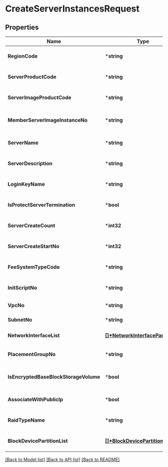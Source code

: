 # CreateServerInstancesRequest

## Properties
Name | Type | Description | Notes
------------ | ------------- | ------------- | -------------
**RegionCode** | ***string** | REGION코드 | [optional] [default to null]
**ServerProductCode** | ***string** | 서버상품코드 | [optional] [default to null]
**ServerImageProductCode** | ***string** | 서버이미지상품코드 | [optional] [default to null]
**MemberServerImageInstanceNo** | ***string** | 회원서버이미지인스턴스번호 | [optional] [default to null]
**ServerName** | ***string** | 서버이름 | [optional] [default to null]
**ServerDescription** | ***string** | 서버설명 | [optional] [default to null]
**LoginKeyName** | ***string** | 로그인키이름 | [optional] [default to null]
**IsProtectServerTermination** | ***bool** | 반납보호여부 | [optional] [default to null]
**ServerCreateCount** | ***int32** | 서버생성개수 | [optional] [default to null]
**ServerCreateStartNo** | ***int32** | 서버생성시작번호 | [optional] [default to null]
**FeeSystemTypeCode** | ***string** | 요금제유형코드 | [optional] [default to null]
**InitScriptNo** | ***string** | 초기화스크립트번호 | [optional] [default to null]
**VpcNo** | ***string** | VPC번호 | [default to null]
**SubnetNo** | ***string** | 서브넷번호 | [default to null]
**NetworkInterfaceList** | **[[]\*NetworkInterfaceParameter](NetworkInterfaceParameter.md)** | 네트워크인터페이스리스트 | [default to null]
**PlacementGroupNo** | ***string** | 물리배치그룹번호 | [optional] [default to null]
**IsEncryptedBaseBlockStorageVolume** | ***bool** | 기본블록스토리지볼륨암호화여부 | [optional] [default to null]
**AssociateWithPublicIp** | ***bool** | 서버생성시공인IP할당여부 | [optional] [default to null]
**RaidTypeName** | ***string** | RAID유형이름 | [optional] [default to null]
**BlockDevicePartitionList** | **[[]\*BlockDevicePartition](BlockDevicePartition.md)** | 블록디바이스파티션리스트 | [optional] [default to null]

[[Back to Model list]](../README.md#documentation-for-models) [[Back to API list]](../README.md#documentation-for-api-endpoints) [[Back to README]](../README.md)


